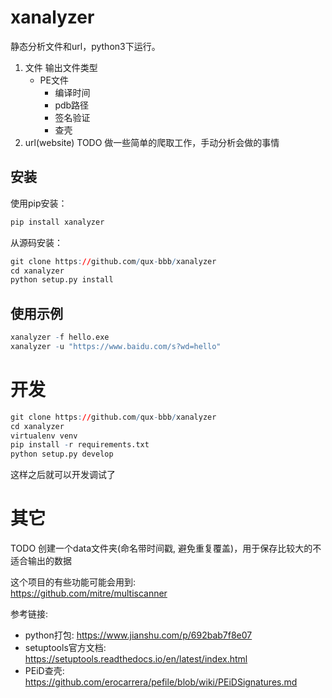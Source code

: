 # xanalyzer

静态分析文件和url，python3下运行。  

1. 文件
    输出文件类型  
    * PE文件
        * 编译时间
        * pdb路径
        * 签名验证
        * 查壳
2. url(website)
    TODO 做一些简单的爬取工作，手动分析会做的事情  

## 安装
使用pip安装：  
```r
pip install xanalyzer
```

从源码安装：  
```r
git clone https://github.com/qux-bbb/xanalyzer
cd xanalyzer
python setup.py install
```

## 使用示例
```r
xanalyzer -f hello.exe
xanalyzer -u "https://www.baidu.com/s?wd=hello"
```
    
# 开发
```r
git clone https://github.com/qux-bbb/xanalyzer
cd xanalyzer
virtualenv venv
pip install -r requirements.txt
python setup.py develop
```
这样之后就可以开发调试了  

# 其它
TODO 创建一个data文件夹(命名带时间戳, 避免重复覆盖)，用于保存比较大的不适合输出的数据

这个项目的有些功能可能会用到:  
https://github.com/mitre/multiscanner  

参考链接:  
* python打包: https://www.jianshu.com/p/692bab7f8e07
* setuptools官方文档:  https://setuptools.readthedocs.io/en/latest/index.html
* PEiD查壳: https://github.com/erocarrera/pefile/blob/wiki/PEiDSignatures.md
